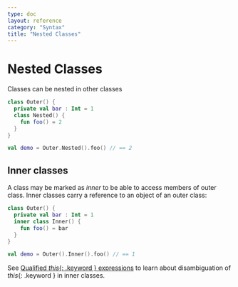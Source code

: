 ```yaml
---
type: doc
layout: reference
category: "Syntax"
title: "Nested Classes"
---
```


# Nested Classes

Classes can be nested in other classes

``` kotlin
class Outer() {
  private val bar : Int = 1
  class Nested() {
    fun foo() = 2
  }
}

val demo = Outer.Nested().foo() // == 2
```

## Inner classes

A class may be marked as *inner* to be able to access members of outer class. Inner classes carry a reference to an object of an outer class:

``` kotlin
class Outer() {
  private val bar : Int = 1
  inner class Inner() {
    fun foo() = bar
  }
}

val demo = Outer().Inner().foo() // == 1
```

See [Qualified *this*{: .keyword } expressions](this-expressions.html) to learn about disambiguation of *this*{: .keyword } in inner classes.

